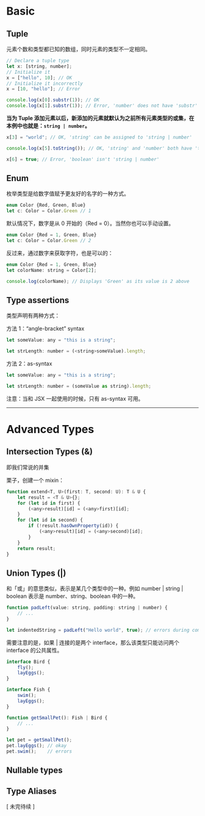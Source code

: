 # Basic

## Tuple

元素个数和类型都已知的数组，同时元素的类型不一定相同。

```js
// Declare a tuple type
let x: [string, number];
// Initialize it
x = ["hello", 10]; // OK
// Initialize it incorrectly
x = [10, "hello"]; // Error

console.log(x[0].substr(1)); // OK
console.log(x[1].substr(1)); // Error, 'number' does not have 'substr'
```

**当为 Tuple 添加元素以后，新添加的元素就默认为之前所有元素类型的或集，在本例中也就是：`string | number`。**

```js
x[3] = "world"; // OK, 'string' can be assigned to 'string | number'

console.log(x[5].toString()); // OK, 'string' and 'number' both have 'toString'

x[6] = true; // Error, 'boolean' isn't 'string | number'
```

## Enum

枚举类型是给数字值赋予更友好的名字的一种方式。

```js
enum Color {Red, Green, Blue}
let c: Color = Color.Green // 1
```

默认情况下，数字是从 0 开始的（Red = 0）。当然你也可以手动设置。

```js
enum Color {Red = 1, Green, Blue}
let c: Color = Color.Green // 2
```

反过来，通过数字来获取字符，也是可以的：

```js
enum Color {Red = 1, Green, Blue}
let colorName: string = Color[2];

console.log(colorName); // Displays 'Green' as its value is 2 above

```

## Type assertions

类型声明有两种方式：

方法 1：“angle-bracket” syntax

```js
let someValue: any = "this is a string";

let strLength: number = (<string>someValue).length;
```

方法 2：as-syntax

```js
let someValue: any = "this is a string";

let strLength: number = (someValue as string).length;
```

注意：当和 JSX 一起使用的时候，只有 as-syntax 可用。

----------

# Advanced Types

## Intersection Types (&)

即我们常说的并集

栗子，创建一个 mixin：

```js
function extend<T, U>(first: T, second: U): T & U {
    let result = <T & U>{};
    for (let id in first) {
        (<any>result)[id] = (<any>first)[id];
    }
    for (let id in second) {
        if (!result.hasOwnProperty(id)) {
            (<any>result)[id] = (<any>second)[id];
        }
    }
    return result;
}
```

## Union Types (|)

和「或」的意思类似，表示是某几个类型中的一种。例如 number | string | boolean 表示是 number、string、boolean 中的一种。

```js
function padLeft(value: string, padding: string | number) {
    // ...
}

let indentedString = padLeft("Hello world", true); // errors during compilation
```

需要注意的是，如果 | 连接的是两个 interface，那么该类型只能访问两个 interface 的公共属性。

```js
interface Bird {
    fly();
    layEggs();
}

interface Fish {
    swim();
    layEggs();
}

function getSmallPet(): Fish | Bird {
    // ...
}

let pet = getSmallPet();
pet.layEggs(); // okay
pet.swim();    // errors
```

## Nullable types

## Type Aliases

[ 未完待续 ]


